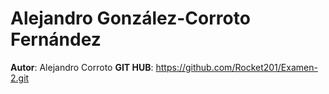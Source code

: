 # Alejandro González-Corroto Fernández
**Autor**: Alejandro Corroto 
**GIT HUB**: https://github.com/Rocket201/Examen-2.git